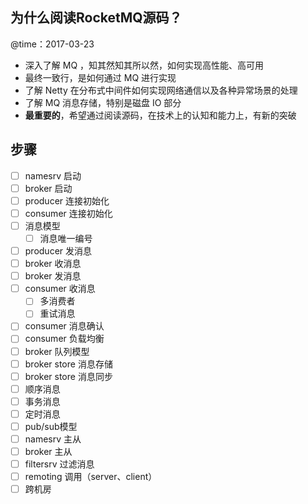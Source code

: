 ## 为什么阅读RocketMQ源码？

@time：2017-03-23

* 深入了解 MQ ，知其然知其所以然，如何实现高性能、高可用
* 最终一致行，是如何通过 MQ 进行实现
* 了解 Netty 在分布式中间件如何实现网络通信以及各种异常场景的处理
* 了解 MQ 消息存储，特别是磁盘 IO 部分
* **最重要的**，希望通过阅读源码，在技术上的认知和能力上，有新的突破

## 步骤

- [ ] namesrv 启动
- [ ] broker 启动
- [ ] producer 连接初始化
- [ ] consumer 连接初始化
- [ ] 消息模型
    - [ ] 消息唯一编号
- [ ] producer 发消息
- [ ] broker 收消息
- [ ] broker 发消息
- [ ] consumer 收消息
    - [ ] 多消费者
    - [ ] 重试消息
- [ ] consumer 消息确认
- [ ] consumer 负载均衡
- [ ] broker 队列模型
- [ ] broker store 消息存储
- [ ] broker store 消息同步
- [ ] 顺序消息
- [ ] 事务消息
- [ ] 定时消息
- [ ] pub/sub模型
- [ ] namesrv 主从
- [ ] broker 主从 
- [ ] filtersrv 过滤消息
- [ ] remoting 调用（server、client）
- [ ] 跨机房